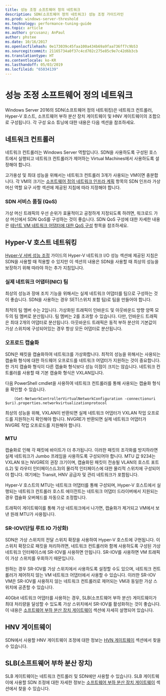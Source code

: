 ```yaml
---
title: 성능 조정 소프트웨어 정의 네트워크
description: SDN(소프트웨어 정의 네트워크) 성능 조정 가이드라인
ms.prod: windows-server-threshold
ms.technology: performance-tuning-guide
ms.topic: article
ms.author: grcusanz; AnPaul
author: phstee
ms.date: 10/16/2017
ms.openlocfilehash: 0e173039c45faa100a434b69a9faa736ff7c9b53
ms.sourcegitcommit: 21165734a0f37c4cd702c275e85c9e7c42d6b3cb
ms.translationtype: HT
ms.contentlocale: ko-KR
ms.lasthandoff: 05/03/2019
ms.locfileid: "65034139"
---
```

# <a name="performance-tuning-software-defined-networks"></a>성능 조정 소프트웨어 정의 네트워크

Windows Server 2016의 SDN(소프트웨어 정의 네트워킹)은 네트워크 컨트롤러, Hyper-V 호스트, 소프트웨어 부하 분산 장치 게이트웨이 및 HNV 게이트웨이의 조합으로 구성됩니다.  각 구성 요소 튜닝에 대한 내용은 다음 섹션을 참조하세요.

## <a name="network-controller"></a>네트워크 컨트롤러

네트워크 컨트롤러는 Windows Server 역할입니다. SDN을 사용하도록 구성된 호스트에서 실행되고 네트워크 컨트롤러가 제어하는 Virtual Machines에서 사용하도록 설정해야 합니다.

고가용성 및 최대 성능을 위해서는 네트워크 컨트롤러 3개가 사용되는 VM이면 충분합니다.  각 VM의 크기는 [소프트웨어 정의 네트워크 인프라 계획](../../../../networking/sdn/plan/Plan-a-Software-Defined-Network-Infrastructure.md) 항목의 SDN 인프라 가상 머신 역할 요구 사항 섹션에 제공된 지침에 따라 지정해야 합니다.

### <a name="sdn-quality-of-service-qos"></a>SDN 서비스 품질 (QoS)

가상 머신 트래픽의 우선 순위가 효율적이고 공정하게 지정되도록 하려면, 워크로드 가상 머신에서 SDN QoS를 구성하는 것이 좋습니다.  SDN QoS 구성에 대한 자세한 내용은 [테넌트 VM 네트워크 어댑터에 대한 QoS 구성](../../../../networking/sdn/manage/Configure-QoS-for-Tenant-VM-Network-Adapter.md) 항목을 참조하세요.

## <a name="hyper-v-host-networking"></a>Hyper-V 호스트 네트워킹

[Hyper-V 서버 성능 조정](../../role/remote-desktop/session-hosts.md) 가이드의 Hyper-V 네트워크 I/O 성능 섹션에 제공된 지침은 SDN을 사용할 때 적용할 수 있지만 이 섹션의 내용은 SDN을 사용할 때 최상의 성능을 보장하기 위해 따라야 하는 추가 지침입니다.

### <a name="physical-network-adapter-nic-teaming"></a>실제 네트워크 어댑터(NIC) 팀

최상의 성능과 장애 조치 기능을 위해서는 실제 네트워크 어댑터를 팀으로 구성하는 것이 좋습니다.  SDN을 사용하는 경우 SET(스위치 포함 팀)로 팀을 만들어야 합니다.  

최적의 팀 멤버 수는 2입니다. 가상화된 트래픽이 인바운드 및 아웃바운드 방향 양쪽 모두의 팀 멤버로 분산됩니다.  팀 멤버는 2를 초과할 수 있습니다. 다만, 인바운드 트래픽은 최대 2개의 어댑터로 분산됩니다.  아웃바운드 트래픽은 동적 부하 분산의 기본값이 가상 스위치에 구성되어있는 경우 항상 모든 어댑터로 분산됩니다.


### <a name="encapsulation-offloads"></a>오프로드 캡슐화

SDN은 패킷을 캡슐화하여 네트워크를 가상화합니다.  최적의 성능을 위해서는 사용되는 캡슐화 형식에 대한 하드웨어 오프로드를 네트워크 어댑터가 지원하는 것이 중요합니다.  한 가지 캡슐화 형식이 다른 캡슐화 형식보다 성능 이점이 크지는 않습니다.  네트워크 컨트롤러를 사용할 때 기본 캡슐화 형식은 VXLAN입니다.

다음 PowerShell cmdlet을 사용하여 네트워크 컨트롤러를 통해 사용되는 캡슐화 형식을 확인할 수 있습니다.

``` syntax
    (Get-NetworkControllerVirtualNetworkConfiguration -connectionuri $uri).properties.networkvirtualizationprotocol
```

최상의 성능을 위해, VXLAN이 반환되면 실제 네트워크 어댑터가 VXLAN 작업 오프로드를 지원하는지 확인해야 합니다.  NVGRE가 반환되면 실제 네트워크 어댑터가 NVGRE 작업 오프로드를 지원해야 합니다.

### <a name="mtu"></a>MTU

캡슐화로 인해 각 패킷에 바이트가 더 추가됩니다.  이러한 패킷의 조각화를 방지하라면 실제 네트워크가 Jumbo 프레임을 사용하도록 구성되어야 합니다.  MTU 값 9234는 VXLAN 또는 NVGRE의 권장 크기이며, 캡슐화된 패킷이 전송될 VLAN의 호스트 포트(L2) 및 라우터 인터페이스(L3)의 물리적 인터페이스에 대한 물리적 스위치에 구성되어야 합니다.  여기에는 Transit, HNV 공급자 및 관리 네트워크가 포함됩니다.

Hyper-V 호스트의 MTU는 네트워크 어댑터를 통해 구성되며, Hyper-V 호스트에서 실행되는 네트워크 컨트롤러 호스트 에이전트는 네트워크 어댑터 드라이버에서 지원되는 경우 캡슐화 오버헤드를 자동으로 조정합니다.  

트래픽이 게이트웨이를 통해 가상 네트워크에서 나가면, 캡슐화가 제거되고 VM에서 보낸 원래 MTU가 사용됩니다.

### <a name="single-root-io-virtualization-sr-iov"></a>SR-IOV(단일 루트 IO 가상화)

SDN은 가상 스위치의 전달 스위치 확장을 사용하여 Hyper-V 호스트에 구현됩니다.  이 스위치 확장으로 패킷을 처리하려면, 네트워크 컨트롤러와 함께 사용하도록 구성된 가상 네트워크 인터페이스에 SR-IOV를 사용하면 안됩니다. SR-IOV를 사용하면 VM 트래픽이 가상 스위치를 우회하기 때문입니다.

원하는 경우 SR-IOV를 가상 스위치에서 사용하도록 설정할 수도 있으며, 네트워크 컨트롤러가 제어하지 않는 VM 네트워크 어댑터에서 사용할 수 있습니다.  이러한 SR-IOV VM은 SR-IOV를 사용하지 않는 네트워크 컨트롤러로 제어되는 VM과 동일한 가상 스위치에 공존할 수 있습니다.

40Gbit 네트워크 어댑터를 사용하는 경우, SLB(소프트웨어 부하 분산) 게이트웨이가 최대 처리량을 달성할 수 있도록 가상 스위치에서 SR-IOV를 활성화하는 것이 좋습니다.  이 내용은 [소프트웨어 부하 분산 장치 게이트웨이](slb-gateway-performance.md) 섹션에 자세히 설명되어 있습니다.

## <a name="hnv-gateways"></a>HNV 게이트웨이

SDN에서 사용할 HNV 게이트웨이 조정에 대한 정보는 [HVN 게이트웨이](hnv-gateway-performance.md) 섹션에서 찾을 수 있습니다.

## <a name="software-load-balancer-slb"></a>SLB(소프트웨어 부하 분산 장치)

SLB 게이트웨이는 네트워크 컨트롤러 및 SDN에만 사용할 수 있습니다.  SLB 게이트웨이에 사용할 SDN 조정에 대한 자세한 정보는 [소프트웨어 부하 분산 장치 게이트웨이](slb-gateway-performance.md) 섹션에서 찾을 수 있습니다.
